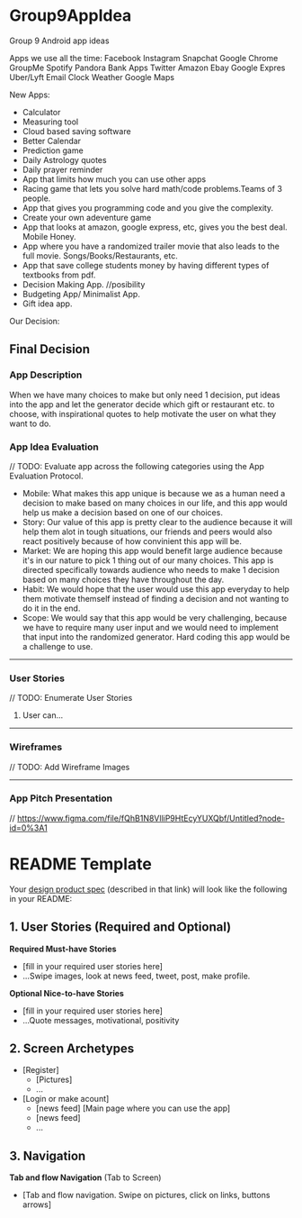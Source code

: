 # Group9AppIdea
Group 9 Android app ideas 

Apps we use all the time:
Facebook
Instagram
Snapchat
Google Chrome
GroupMe
Spotify
Pandora
Bank Apps
Twitter
Amazon
Ebay
Google Expres
Uber/Lyft
Email
Clock
Weather
Google Maps


New Apps:
- Calculator
- Measuring tool
- Cloud based saving software
- Better Calendar
- Prediction game
- Daily Astrology quotes
- Daily prayer reminder
- App that limits how much you can use other apps
- Racing game that lets you solve hard math/code problems.Teams of 3 people.
- App that gives you programming code and you give the complexity. 
- Create your own adeventure game 
- App that looks at amazon, google express, etc, gives you the best deal. Mobile Honey.
- App where you have a randomized trailer movie that also leads to the full movie. Songs/Books/Restaurants, etc.
- App that save college students money by having different types of textbooks from pdf.
- Decision Making App. //posibility
- Budgeting App/ Minimalist App. 
- Gift idea app. 

Our Decision:

## Final Decision

### App Description
When we have many choices to make but only need 1 decision, put ideas into the app and let the generator decide which gift or restaurant etc. to choose, with inspirational quotes to help motivate the user on what they want to do.

### App Idea Evaluation
// TODO: Evaluate app across the following categories using the App Evaluation Protocol.

- Mobile: What makes this app unique is because we as a human need a decision to make based on many choices in our life, and this app would help us make a decision based on one of our choices. 
- Story: Our value of this app is pretty clear to the audience because it will help them alot in tough situations, our friends and peers would also react positively because of how convinient this app will be.
- Market: We are hoping this app would benefit large audience because it's in our nature to pick 1 thing out of our many choices. This app is directed specifically towards audience who needs to make 1 decision based on many choices they have throughout the day.
- Habit: We would hope that the user would use this app everyday to help them motivate themself instead of finding a decision and not wanting to do it in the end.
- Scope: We would say that this app would be very challenging, because we have to require many user input and we would need to implement that input into the randomized generator. Hard coding this app would be a challenge to use.

---

### User Stories
// TODO: Enumerate User Stories
1. User can...

---

### Wireframes
// TODO: Add Wireframe Images

---

### App Pitch Presentation
// https://www.figma.com/file/fQhB1N8VlliP9HtEcyYUXQbf/Untitled?node-id=0%3A1

# README Template

Your [design product spec](https://www.figma.com/file/fQhB1N8VlliP9HtEcyYUXQbf/Untitled?node-id=0%3A1) (described in that link) will look like the following in your README:

## 1. User Stories (Required and Optional)

**Required Must-have Stories**

 * [fill in your required user stories here]
 * ...Swipe images, look at news feed, tweet, post, make profile.

**Optional Nice-to-have Stories**

 * [fill in your required user stories here]
 * ...Quote messages, motivational, positivity

## 2. Screen Archetypes

 * [Register]
   * [Pictures]
   * ...
 * [Login or make acount]
   * [news feed]
   [Main page where you can use the app]
   * [news feed]
   * ...

## 3. Navigation

**Tab and flow Navigation** (Tab to Screen)

 * [Tab and flow navigation. Swipe on pictures, click on links, buttons arrows]
